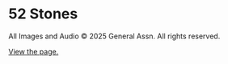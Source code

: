 # 52 Stones

All Images and Audio © 2025 General Assn. All rights reserved.

[View the page.](https://generalassn.github.io/52stones)
